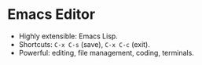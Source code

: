# Emacs Editor

- Highly extensible: Emacs Lisp.
- Shortcuts: `C-x C-s` (save), `C-x C-c` (exit).
- Powerful: editing, file management, coding, terminals.
